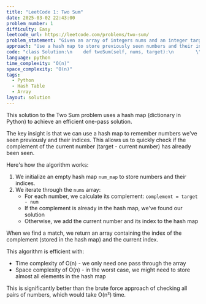 ```yaml
---
title: "LeetCode 1: Two Sum"
date: 2025-03-02 22:43:00
problem_number: 1
difficulty: Easy
leetcode_url: https://leetcode.com/problems/two-sum/
problem_statement: "Given an array of integers nums and an integer target, return indices of the two numbers such that they add up to target. You may assume that each input would have exactly one solution, and you may not use the same element twice."
approach: "Use a hash map to store previously seen numbers and their indices. For each number, check if its complement (target - current number) exists in the hash map."
code: "class Solution:\n    def twoSum(self, nums, target):\n        \"\"\"\n        Find the indices of two numbers that add up to the target.\n        \n        Args:\n            nums: List of integers\n            target: Integer target sum\n            \n        Returns:\n            List of two indices\n        \"\"\"\n        # Using a hash map for O(n) time complexity\n        num_map = {}\n        \n        for i, num in enumerate(nums):\n            complement = target - num\n            if complement in num_map:\n                return [num_map[complement], i]\n            num_map[num] = i\n            \n        return []  # No solution found"
language: python
time_complexity: "O(n)"
space_complexity: "O(n)"
tags:
  - Python
  - Hash Table
  - Array
layout: solution
---
```


This solution to the Two Sum problem uses a hash map (dictionary in Python) to achieve an efficient one-pass solution.

The key insight is that we can use a hash map to remember numbers we've seen previously and their indices. This allows us to quickly check if the complement of the current number (target - current number) has already been seen.

Here's how the algorithm works:

1. We initialize an empty hash map `num_map` to store numbers and their indices.
2. We iterate through the `nums` array:
   - For each number, we calculate its complement: `complement = target - num`
   - If the complement is already in the hash map, we've found our solution
   - Otherwise, we add the current number and its index to the hash map

When we find a match, we return an array containing the index of the complement (stored in the hash map) and the current index.

This algorithm is efficient with:
- Time complexity of O(n) - we only need one pass through the array
- Space complexity of O(n) - in the worst case, we might need to store almost all elements in the hash map

This is significantly better than the brute force approach of checking all pairs of numbers, which would take O(n²) time.
